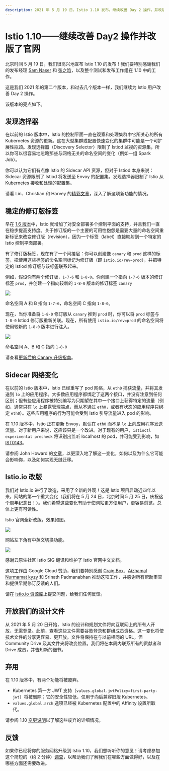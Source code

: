 ```yaml
---
description: 2021 年 5 月 19 日，Istio 1.10 发布，继续改善 Day 2 操作，并改版了官网。
---
```


# Istio 1.10——继续改善 Day2 操作并改版了官网

北京时间 5 月 19 日，我们很高兴地宣布 Istio 1.10 的发布！我们要特别感谢我们的发布经理 [Sam Naser](https://github.com/Monkeyanator) 和 [张之晗](https://github.com/ZhiHanZ)，以及整个测试和发布工作组在 1.10 中的工作。

这是我们 2021 年的第二个版本，和过去几个版本一样，我们继续为 Istio 用户改善 Day 2 操作。

该版本的亮点如下。

## 发现选择器

在以前的 Istio 版本中，Istio 的控制平面一直在观察和处理集群中它所关心的所有 Kubernetes 资源的更新。这在大型集群或配置快速变化的集群中可能是一个可扩展性瓶颈。发现选择器（Discovery Selector）限制了 Istiod 监视的资源集，所以你可以很容易地忽略那些与网格无关的命名空间的变化（例如一组 Spark Job）。

你可以认为它们有点像 Istio 的 Sidecar API 资源，但对于 Istiod 本身来说：Sidecar 资源限制了 Istiod 将发送至 Envoy 的配置集。发现选择器限制了 Istio 从 Kubernetes 接收和处理的配置集。

请看 Lin、Christian 和 Harvey 的[精彩文章](https://istio.io/latest/blog/2021/discovery-selectors/)，深入了解这项新功能的情况。

## 稳定的修订版标签

早在 [1.6 版本](https://istio.io/latest/blog/2020/multiple-control-planes/)中，Istio 就增加了对安全部署多个控制平面的支持，并且我们一直在稳步提高支持度。关于修订版的一个主要的可用性抱怨是需要大量的命名空间重新标记来改变修订版（revision），因为一个标签（label）直接映射到一个特定的 Istio 控制平面部署。

有了修订版标签，现在有了一个间接层：你可以创建像 `canary` 和 `prod` 这样的标签，把使用这些标签的命名空间标记为修订版（即 `istio.io/rev=prod`），并把特定的 Istiod 修订版与该标签联系起来。

例如，假设你有两个修订版，`1-7-6` 和 `1-8-0`。你创建一个指向 `1-7-6` 版本的修订标签 `prod`，并创建一个指向较新的 `1-8-0` 版本的修订标签 `canary`

![](https://tva1.sinaimg.cn/large/008i3skNly1gr418ba8ngj30wu0p0dh1.jpg)

命名空间 A 和 B 指向 `1-7-6`，命名空间 C 指向 `1-8-0`。

现在，当你准备将 `1-8-0` 修订版从 `canary` 推到 `prod` 时，你可以将 `prod` 标签与 `1-8-0` Istiod 修订版重新关联。现在，所有使用 `istio.io/rev=prod` 的命名空间将使用较新的 `1-8-0` 版本进行注入。

![](https://tva1.sinaimg.cn/large/008i3skNly1gr418atyzpj30vm0ougmt.jpg)

命名空间 A、B 和 C 指向 `1-8-0`

请查看[更新后的 Canary 升级指南](https://istio.io/latest/docs/setup/upgrade/canary/#stable-revision-labels-experimental)。

## Sidecar 网络变化

在以前的 Istio 版本中，Istio 已经重写了 pod 网络，从 `eth0` 捕获流量，并将其发送到 `lo` 上的应用程序。大多数应用程序都绑定了这两个接口，并没有注意到任何区别；但有些应用程序被特别编写为只期望在其中一个接口上获得特定的流量（例如，通常只在 `lo` 上暴露管理端点，而从不通过 `eth0`，或者有状态的应用程序只绑定 `eth0`）。这些应用程序的行为可能会受到 Istio 引导流量进入 pod 的影响。

在 1.10 版本中，Istio 正在更新 Envoy，默认在 `eth0` 而不是 `lo` 上向应用程序发送流量。对于新用户来说，这应该只是一个改进。对于现有的用户，`istioctl experimental precheck` 将识别出监听 localhost 的 pod，并可能受到影响，如 [IST0143](https://istio.io/latest/docs/reference/config/analysis/ist0143/)。

请参阅 John Howard 的[文章](https://istio.io/latest/blog/2021/upcoming-networking-changes/)，以更深入地了解这一变化，如何以及为什么它可能会影响你，以及如何实现无缝迁移。

## Istio.io 改版

我们对 Istio.io 进行了改造，采用了全新的外观！这是 Istio 项目启动近四年以来，网站的第一个重大变化（我们将在 5 月 24 日，北京时间 5 月 25 日，庆祝这个周年纪念日！）。我们希望这些变化有助于使网站更方便用户，更容易浏览，总体上更有可读性。

Istio 官网全新改版，效果如图。

![](https://tva1.sinaimg.cn/large/008i3skNly1gr418c9tc9j31m30u0djz.jpg)

网站左下角有中英文切换功能。

![](https://tva1.sinaimg.cn/large/008i3skNly1gr418bu545j30vm0ougmt.jpg)

感谢云原生社区 Istio SIG 翻译和维护了 Istio 官网中文文档。

这项工作由 Google Cloud 赞助，我们要特别感谢 [Craig Box](https://twitter.com/craigbox)、[Aizhamal Nurmamat kyzy](https://twitter.com/iamaijamal) 和 Srinath Padmanabhan 推动这项工作，并感谢所有帮助审查和提供早期修订反馈的人们。

请在 [istio.io 资源库](https://github.com/istio/istio.io)上提交问题，给我们任何反馈。

## 开放我们的设计文件

从 2021 年 5 月 20 日开始，Istio 的设计和规划文件将向互联网上的所有人开放，无需登录。此前，查看这些文件需要谷歌登录和群组成员资格。这一变化将使技术文件的分享更容易、更开放。文件将保持在与以前相同的 URL，但 Community Drive 及其文件夹将改变位置。我们将在本周内联系所有的贡献者和 Drive 成员，并告知新的细节。

## 弃用

在 1.10 版本中，有两个功能将被废弃。

- Kubernetes 第一方 JWT 支持（`values.global.jwtPolicy=first-party-jwt`）将被删除；它的安全性较低，仅用于向后兼容旧版 Kubernetes。
- `values.global.arch` 选项已经被 Kubernetes 配置中的 Affinity 设置所取代。

请参阅 1.10 [变更说明](https://istio.io/latest/news/releases/1.10.x/announcing-1.10/change-notes/)以了解这些废弃的详细情况。

## 反馈

如果你已经将你的服务网格升级到 Istio 1.10，我们想听听你的意见！请考虑参加这个简短的（约 2 分钟）[调查](https://docs.google.com/forms/d/e/1FAIpQLSfzonL4euvGgUM7kyXjsucP4UV8mH9M2snKVFQnT-L7eIXp_g/viewform?resourcekey=0-pWz7V0MsuFrdfJ_-NTQwXQ)，以帮助我们了解我们在哪些方面做得好，以及在哪些方面还需要改进。